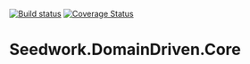 [![Build status](https://ci.appveyor.com/api/projects/status/5tnx9ig84lqk0gq0/branch/master?svg=true)](https://ci.appveyor.com/project/tiagor87/seedwork-domaindriven/branch/master)
[![Coverage Status](https://coveralls.io/repos/github/tiagor87/Seedwork.DomainDriven/badge.svg?branch=master)](https://coveralls.io/github/tiagor87/Seedwork.DomainDriven?branch=master)

# Seedwork.DomainDriven.Core